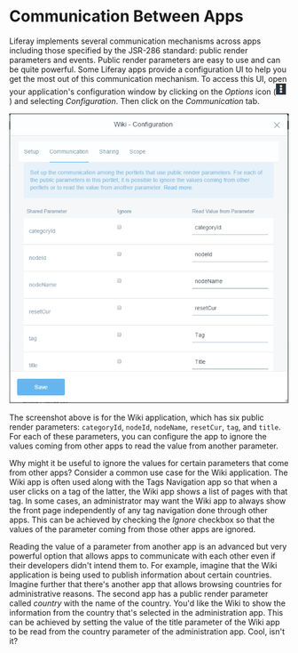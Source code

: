 # Communication Between Apps [](id=communication-between-apps)

Liferay implements several communication mechanisms across apps including
those specified by the JSR-286 standard: public render parameters and events.
Public render parameters are easy to use and can be quite powerful. Some
Liferay apps provide a configuration UI to help you get the most out of
this communication mechanism. To access this UI, open your application's
configuration window by clicking on the *Options* icon
(![Options](../../../images/icon-options.png)) and selecting *Configuration*.
Then click on the *Communication* tab.

![Figure 1: You can configure apps to communicate with each other using public render parameters.](../../../images/app-communication-tab.png)

The screenshot above is for the Wiki application, which has six public render
parameters: `categoryId`, `nodeId`, `nodeName`, `resetCur`, `tag`, and `title`.
For each of these parameters, you can configure the app to ignore the values
coming from other apps to read the value from another parameter.

Why might it be useful to ignore the values for certain parameters that come
from other apps? Consider a common use case for the Wiki application. The Wiki
app is often used along with the Tags Navigation app so that when a user clicks
on a tag of the latter, the Wiki app shows a list of pages with that tag. In
some cases, an administrator may want the Wiki app to always show the front page
independently of any tag navigation done through other apps. This can be
achieved by checking the *Ignore* checkbox so that the values of the parameter
coming from those other apps are ignored.

Reading the value of a parameter from another app is an advanced but very
powerful option that allows apps to communicate with each other even if
their developers didn't intend them to. For example, imagine that the Wiki
application is being used to publish information about certain countries. Imagine
further that there's another app that allows browsing countries for
administrative reasons. The second app has a public render parameter called
*country* with the name of the country. You'd like the Wiki to show the
information from the country that's selected in the administration app.
This can be achieved by setting the value of the title parameter of the Wiki
app to be read from the country parameter of the administration app.
Cool, isn't it?
